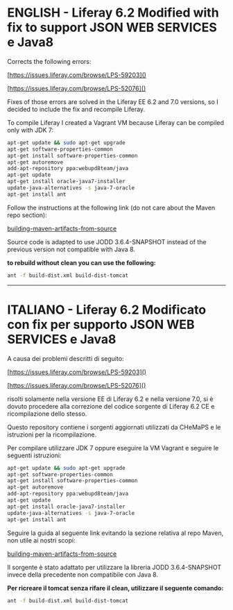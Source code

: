# ENGLISH - Liferay 6.2 Modified with fix to support JSON WEB SERVICES e Java8

Corrects the following errors:

[https://issues.liferay.com/browse/LPS-59203]()

[https://issues.liferay.com/browse/LPS-52076]()

Fixes of those errors are solved in the Liferay EE 6.2 and 7.0 versions, so I decided to include the fix and recompile Liferay.

To compile Liferay I created a Vagrant VM because Liferay can be compiled only with JDK 7:


```sh
apt-get update && sudo apt-get upgrade
apt-get software-properties-common
apt-get install software-properties-common
apt-get autoremove
add-apt-repository ppa:webupd8team/java
apt-get update
apt-get install oracle-java7-installer
update-java-alternatives -s java-7-oracle
apt-get install ant
```

Follow the instructions at the following link (do not care about the Maven repo section):

[building-maven-artifacts-from-source](https://dev.liferay.com/develop/tutorials/-/knowledge_base/6-2/building-maven-artifacts-from-source)

Source code is adapted to use JODD 3.6.4-SNAPSHOT instead of the previous version not compatible with Java 8.

**to rebuild without clean you can use the following:**

```sh
ant -f build-dist.xml build-dist-tomcat
```

-----

# ITALIANO - Liferay 6.2 Modificato con fix per supporto JSON WEB SERVICES e Java8

A causa dei problemi descritti di seguito:

[https://issues.liferay.com/browse/LPS-59203]()

[https://issues.liferay.com/browse/LPS-52076]()

risolti solamente nella versione EE di Liferay 6.2 e nella versione 7.0, si è dovuto procedere alla correzione del codice sorgente di Liferay 6.2 CE e ricompilazione dello stesso. 

Questo repository contiene i sorgenti aggiornati utilizzati da CHeMaPS e le istruzioni per la ricompilazione.

Per compilare utilizzare JDK 7 oppure eseguire la VM Vagrant e seguire le seguenti istruzioni:

```sh
apt-get update && sudo apt-get upgrade
apt-get software-properties-common
apt-get install software-properties-common
apt-get autoremove
add-apt-repository ppa:webupd8team/java
apt-get update
apt-get install oracle-java7-installer
update-java-alternatives -s java-7-oracle
apt-get install ant
```

Seguire la guida al seguente link evitando la sezione relativa al repo Maven, non utile ai nostri scopi:

[building-maven-artifacts-from-source](https://dev.liferay.com/develop/tutorials/-/knowledge_base/6-2/building-maven-artifacts-from-source)

Il sorgente è stato adattato per utilizzare la libreria JODD 3.6.4-SNAPSHOT invece della precedente non compatibile con Java 8.

**Per ricreare il tomcat senza rifare il clean, utilizzare il seguente comando:** 

```sh
ant -f build-dist.xml build-dist-tomcat
```
